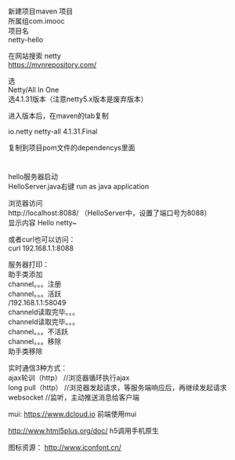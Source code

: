 
#  
新建项目maven 项目  
所属组com.imooc  
项目名  
netty-hello  


在网站搜索 netty  
https://mvnrepository.com/  

选  
Netty/All In One  
选4.1.31版本（注意netty5.x版本是废弃版本）  

进入版本后，在maven的tab复制  
<!-- https://mvnrepository.com/artifact/io.netty/netty-all -->  
<dependency>  
    <groupId>io.netty</groupId>  
    <artifactId>netty-all</artifactId>  
    <version>4.1.31.Final</version>  
</dependency>  

复制到项目pom文件的dependencys里面  

#  
hello服务器启动  
HelloServer.java右键 run as java application  

浏览器访问  
http://localhost:8088/    （HelloServer中，设置了端口号为8088）  
显示内容  Hello netty~  

或者curl也可以访问：  
curl 192.168.1.1:8088  

服务器打印：  
助手类添加  
channel。。。注册  
channel。。。活跃  
/192.168.1.1:58049  
channeld读取完毕。。。  
channeld读取完毕。。。  
channel。。。不活跃  
channel。。。移除  
助手类移除  

实时通信3种方式：  
ajax轮训（http）		//浏览器循环执行ajax  
long pull（http）		//浏览器发起请求，等服务端响应后，再继续发起请求  
websocket			//监听，主动推送消息给客户端  


mui:
https://www.dcloud.io
前端使用mui

http://www.html5plus.org/doc/
h5调用手机原生

图标资源：
http://www.iconfont.cn/









